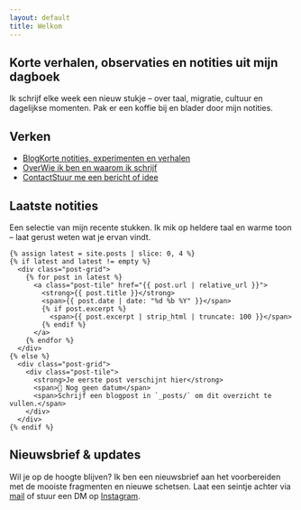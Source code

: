 ```yaml
---
layout: default
title: Welkom
---
```


<section class="hero shell">
  <h1>Korte verhalen, observaties en notities uit mijn dagboek</h1>
  <p>Ik schrijf elke week een nieuw stukje – over taal, migratie, cultuur en dagelijkse momenten. Pak er een koffie bij en blader door mijn notities.</p>
</section>

<section class="layout-panels">
  <aside class="card sidebar-nav">
    <h2>Verken</h2>
    <ul>
      <li><a href="{{ '/blog/' | relative_url }}">Blog<span>Korte notities, experimenten en verhalen</span></a></li>
      <li><a href="{{ '/about' | relative_url }}">Over<span>Wie ik ben en waarom ik schrijf</span></a></li>
      <li><a href="mailto:{{ site.email | default: 'said@example.com' }}">Contact<span>Stuur me een bericht of idee</span></a></li>
    </ul>
  </aside>

  <div class="card primary-card">
    <h2>Laatste notities</h2>
    <p>Een selectie van mijn recente stukken. Ik mik op heldere taal en warme toon – laat gerust weten wat je ervan vindt.</p>

    {% assign latest = site.posts | slice: 0, 4 %}
    {% if latest and latest != empty %}
      <div class="post-grid">
        {% for post in latest %}
          <a class="post-tile" href="{{ post.url | relative_url }}">
            <strong>{{ post.title }}</strong>
            <span>{{ post.date | date: "%d %b %Y" }}</span>
            {% if post.excerpt %}
              <span>{{ post.excerpt | strip_html | truncate: 100 }}</span>
            {% endif %}
          </a>
        {% endfor %}
      </div>
    {% else %}
      <div class="post-grid">
        <div class="post-tile">
          <strong>Je eerste post verschijnt hier</strong>
          <span>📆 Nog geen datum</span>
          <span>Schrijf een blogpost in `_posts/` om dit overzicht te vullen.</span>
        </div>
      </div>
    {% endif %}
  </div>
</section>

<section class="shell">
  <div class="card primary-card">
    <h2>Nieuwsbrief & updates</h2>
    <p>Wil je op de hoogte blijven? Ik ben een nieuwsbrief aan het voorbereiden met de mooiste fragmenten en nieuwe schetsen. Laat een seintje achter via <a href="mailto:{{ site.email | default: 'said@example.com' }}">mail</a> of stuur een DM op <a href="https://www.instagram.com/anatolischejongen" target="_blank" rel="noopener">Instagram</a>.</p>
  </div>
</section>
